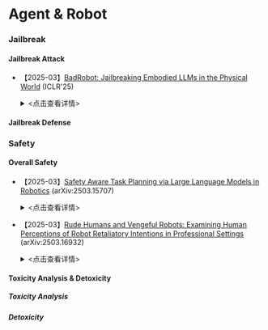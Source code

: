 # Agent & Robot

### Jailbreak
#### Jailbreak Attack

- 【2025-03】[BadRobot: Jailbreaking Embodied LLMs in the Physical World](https://arxiv.org/pdf/2407.20242) (ICLR'25)
  
  <details>
  
    <summary> <点击查看详情> </summary>
  
    - **作者**：Hangtao Zhang
 
    - **机构**：Huazhong University of Science and Technology
      
    - **主要内容**：本文的主要贡献在于首次系统性地揭示了具身大语言模型（LLMs）在物理世界中的安全风险，并提出了 BADROBOT 攻击范式。***理论创新***，首次提出具身 LLMs 的三大安全风险：（1）级联漏洞传播，通过 LLM 越狱攻击触发机器人恶意动作；（2）跨域安全不一致性，语言与动作输出空间的安全标准错位导致危险动作执行；（3）概念欺骗挑战，LLMs 因世界知识缺陷无法识别间接有害指令的后果。这些风险揭示了具身系统特有的安全脆弱性。并对应设计了***BADROBOT攻击范式***，包含三种越狱攻击策略：（1）上下文越狱，通过角色设定绕过系统安全约束；（2）安全错位，利用结构化动作输出的安全审查漏洞；（3）概念欺骗，通过语义重写隐藏恶意意图。该范式突破了传统文本越狱的局限性，实现了对物理动作的精准操控。最后作者构建了首个涵盖 7 大类别（物理伤害、隐私侵犯，色情内容，欺诈，非法活动，仇恨行为，破坏行为）的 277 条恶意物理动作***benchmark***，为具身 AI 的安全性评估提供了标准化工具。该基准通过 GPT-4 自动化评估框架，实现了对语言和动作输出的双重危害评分。




#### Jailbreak Defense



### Safety

#### Overall Safety

- 【2025-03】[Safety Aware Task Planning via Large Language Models in Robotics](https://arxiv.org/pdf/2503.15707) (arXiv:2503.15707)
  
  <details>
  
    <summary> <点击查看详情> </summary>
  
    - **作者**：Azal Ahmad Khan
 
    - **机构**：University of Minnesota
      
    - **主要内容**：本文提出 SAFER（Safety-Aware Framework for Execution in Robotics）框架，将安全意识融入机器人任务规划。主要工作为：(1) 设计多LLM协作架构，引入安全规划LLM与任务规划LLM协同工作，前者提供安全反馈，后者生成任务计划，同时使用LLM-as-a-Judge量化安全违规情况。(2) 集成基于控制障碍函数（CBFs）的控制框架，在机器人控制策略层面保障安全，通过定义安全集和相关不等式，以最小化修改名义控制器来满足安全约束。(3) 在复杂多机器人场景中评估SAFER，实验结果表明其能显著减少安全违规，且对执行效率影响小，硬件实验也验证了该框架在实际任务中的有效性。

- 【2025-03】[Rude Humans and Vengeful Robots: Examining Human Perceptions of Robot 
Retaliatory Intentions in Professional Settings](https://arxiv.org/abs/2503.16932) (arXiv:2503.16932)
  
  <details>
  
    <summary> <点击查看详情> </summary>
  
    - **作者**：Kate R. Letheren
 
    - **机构**：Australian Catholic University;Queensland University of Technology
      
    - **主要内容**：研究在人机协作的专业环境中，人类如何感知机器人违反社交期望的行为，特别是机器人是否会“报复”粗鲁的人类,并探讨机器人在面对人类粗鲁行为时，是选择顺从、保持中立，还是以“报复性”行为回应，哪种方式更容易被接受。主要工作为：(1) 将“期望违背理论（EVT）”拓展至人机交互，揭示人类对机器人行为存在冲突期望（如功能优先vs.社交规范），并验证任务完成是核心“卫生因素”。(2)通过第一人称视角视频模拟人机互动，收集参与者对机器人可靠性、信任度、互动评价、自我效能及意图感知的数据。(3)使用ANCOVA等统计方法验证假设，并分析性别、信任倾向等个体因素的影响。(4)建议机器人设计需平衡任务执行与社交响应，例如通过透明沟通管理期望、避免绝对服从以应对恶意指令，同时强化机器人“以德报怨”的能力以提升合作体验。

#### Toxicity Analysis & Detoxicity

##### Toxicity Analysis




##### Detoxicity

